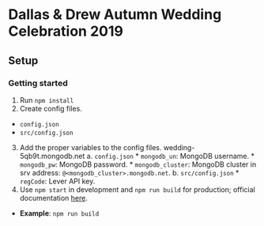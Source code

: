 # Dallas & Drew Autumn Wedding Celebration 2019

## Setup

### Getting started
1. Run `npm install`
2. Create config files.
  * `config.json`
  * `src/config.json`
3. Add the proper variables to the config files. wedding-5qb9t.mongodb.net
    a. `config.json`
        * `mongodb_un`: MongoDB username.
        * `mongodb_pw`: MongoDB password.
        * `mongodb_cluster`: MongoDB cluster in srv address: `@<mongodb_cluster>.mongodb.net`.
    b. `src/config.json`
        * `regCode`: Lever API key.
4. Use `npm start` in development and `npm run build` for production; official documentation [here](https://github.com/facebook/create-react-app).

  * **Example**: 
```npm run build```